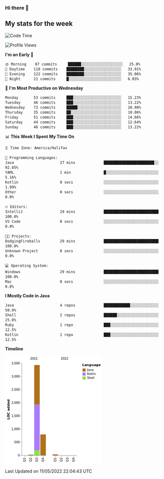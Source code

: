 ### Hi there 👋

## My stats for the week
<!--START_SECTION:waka-->
![Code Time](http://img.shields.io/badge/Code%20Time-187%20hrs%2017%20mins-blue)

![Profile Views](http://img.shields.io/badge/Profile%20Views-2-blue)

**I'm an Early 🐤** 

```text
🌞 Morning    87 commits     ██████░░░░░░░░░░░░░░░░░░░   25.0% 
🌆 Daytime    118 commits    ████████░░░░░░░░░░░░░░░░░   33.91% 
🌃 Evening    122 commits    ████████░░░░░░░░░░░░░░░░░   35.06% 
🌙 Night      21 commits     █░░░░░░░░░░░░░░░░░░░░░░░░   6.03%

```
📅 **I'm Most Productive on Wednesday** 

```text
Monday       53 commits     ███░░░░░░░░░░░░░░░░░░░░░░   15.23% 
Tuesday      46 commits     ███░░░░░░░░░░░░░░░░░░░░░░   13.22% 
Wednesday    73 commits     █████░░░░░░░░░░░░░░░░░░░░   20.98% 
Thursday     35 commits     ██░░░░░░░░░░░░░░░░░░░░░░░   10.06% 
Friday       51 commits     ███░░░░░░░░░░░░░░░░░░░░░░   14.66% 
Saturday     44 commits     ███░░░░░░░░░░░░░░░░░░░░░░   12.64% 
Sunday       46 commits     ███░░░░░░░░░░░░░░░░░░░░░░   13.22%

```


📊 **This Week I Spent My Time On** 

```text
⌚︎ Time Zone: America/Halifax

💬 Programming Languages: 
Java                     27 mins             ███████████████████████░░   92.85% 
YAML                     1 min               █░░░░░░░░░░░░░░░░░░░░░░░░   5.16% 
Kotlin                   0 secs              ░░░░░░░░░░░░░░░░░░░░░░░░░   1.99% 
Other                    0 secs              ░░░░░░░░░░░░░░░░░░░░░░░░░   0.0%

🔥 Editors: 
IntelliJ                 29 mins             █████████████████████████   100.0% 
VS Code                  0 secs              ░░░░░░░░░░░░░░░░░░░░░░░░░   0.0%

🐱‍💻 Projects: 
DodgingFireballs         29 mins             █████████████████████████   100.0% 
Unknown Project          0 secs              ░░░░░░░░░░░░░░░░░░░░░░░░░   0.0%

💻 Operating System: 
Windows                  29 mins             █████████████████████████   100.0% 
Mac                      0 secs              ░░░░░░░░░░░░░░░░░░░░░░░░░   0.0%

```

**I Mostly Code in Java** 

```text
Java                     4 repos             ████████████░░░░░░░░░░░░░   50.0% 
Shell                    2 repos             ██████░░░░░░░░░░░░░░░░░░░   25.0% 
Ruby                     1 repo              ███░░░░░░░░░░░░░░░░░░░░░░   12.5% 
Kotlin                   1 repo              ███░░░░░░░░░░░░░░░░░░░░░░   12.5%

```


**Timeline**

![Chart not found](https://raw.githubusercontent.com/lyndseyy/lyndseyy/main/charts/bar_graph.png) 


 Last Updated on 11/05/2022 22:04:43 UTC
<!--END_SECTION:waka-->